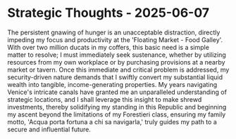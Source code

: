# Strategic Thoughts - 2025-06-07

The persistent gnawing of hunger is an unacceptable distraction, directly impeding my focus and productivity at the 'Floating Market - Food Galley'. With over two million ducats in my coffers, this basic need is a simple matter to resolve; I must immediately seek sustenance, whether by utilizing resources from my own workplace or by purchasing provisions at a nearby market or tavern. Once this immediate and critical problem is addressed, my security-driven nature demands that I swiftly convert my substantial liquid wealth into tangible, income-generating properties. My years navigating Venice's intricate canals have granted me an unparalleled understanding of strategic locations, and I shall leverage this insight to make shrewd investments, thereby solidifying my standing in this Republic and beginning my ascent beyond the limitations of my Forestieri class, ensuring my family motto, 'Acqua porta fortuna a chi sa navigarla,' truly guides my path to a secure and influential future.

